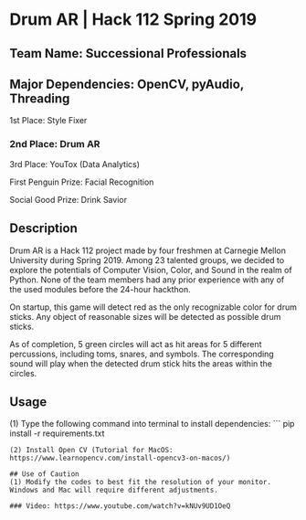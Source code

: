# Drum AR | Hack 112 Spring 2019
## Team Name: Successional Professionals
## Major Dependencies: OpenCV, pyAudio, Threading

1st Place: Style Fixer
### 2nd Place: Drum AR
3rd Place: YouTox (Data Analytics)

First Penguin Prize: Facial Recognition

Social Good Prize: Drink Savior

## Description
Drum AR is a Hack 112 project made by four freshmen at Carnegie Mellon University during Spring 2019. Among 23 talented groups, we decided to explore the potentials of Computer Vision, Color, and Sound in the realm of Python. None of the team members had any prior experience with any of the used modules before the 24-hour hackthon.

On startup, this game will detect red as the only recognizable color for drum sticks. Any object of reasonable sizes will be detected as possible drum sticks.

As of completion, 5 green circles will act as hit areas for 5 different percussions, including toms, snares, and symbols. The corresponding sound will play when the detected drum stick hits the areas within the circles.

## Usage

(1) Type the following command into terminal to install dependencies: ```
pip install -r requirements.txt
```
(2) Install Open CV (Tutorial for MacOS: https://www.learnopencv.com/install-opencv3-on-macos/)

## Use of Caution
(1) Modify the codes to best fit the resolution of your monitor. Windows and Mac will require different adjustments.

### Video: https://www.youtube.com/watch?v=kNUv9UD1OeQ
